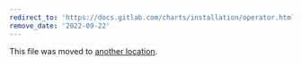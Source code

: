 ```yaml
---
redirect_to: 'https://docs.gitlab.com/charts/installation/operator.html'
remove_date: '2022-09-22'
---
```


This file was moved to [another location](https://docs.gitlab.com/charts/installation/operator.html).

<!-- This redirect file can be deleted after <2022-09-22>. -->
<!-- Before deletion, see: https://docs.gitlab.com/ee/development/documentation/#move-or-rename-a-page -->
